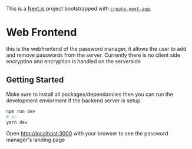 This is a [Next.js](https://nextjs.org/) project bootstrapped with [`create-next-app`](https://github.com/vercel/next.js/tree/canary/packages/create-next-app).

# Web Frontend

this is the webfrontend of the password manager, it allows the user to add and remove passwords from the server. Currently there is no client side encryption and encryption is handled on the serverside

## Getting Started

Make sure to install all packages/dependancies then you can run the development enviorment if the backend server is setup.

```bash
npm run dev
# or
yarn dev
```

Open [http://localhost:3000](http://localhost:3000) with your browser to see the password manager's landing page


